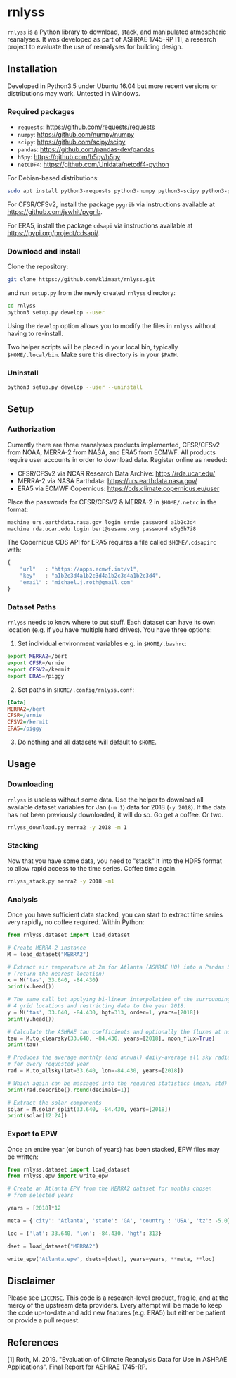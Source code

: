 # rnlyss

`rnlyss` is a Python library to download, stack, and manipulated atmospheric reanalyses. It was developed as part of ASHRAE 1745-RP [1], a research project to evaluate the use of reanalyses for building design.

## Installation

Developed in Python3.5 under Ubuntu 16.04 but more recent versions or distributions may work. Untested in Windows.

### Required packages

* `requests`: <https://github.com/requests/requests>
* `numpy`: <https://github.com/numpy/numpy>
* `scipy`: <https://github.com/scipy/scipy>
* `pandas`: <https://github.com/pandas-dev/pandas>
* `h5py`: <https://github.com/h5py/h5py>
* `netCDF4`: <https://github.com/Unidata/netcdf4-python>

For Debian-based distributions:

```bash
sudo apt install python3-requests python3-numpy python3-scipy python3-pandas python3-h5py python3-netcdf4
```

For CFSR/CFSv2, install the package `pygrib` via instructions available at <https://github.com/jswhit/pygrib>.

For ERA5, install the package `cdsapi` via instructions available at <https://pypi.org/project/cdsapi/>.

### Download and install

Clone the repository:

```bash
git clone https://github.com/klimaat/rnlyss.git
```

and run `setup.py` from the newly created `rnlyss` directory:

```bash
cd rnlyss
python3 setup.py develop --user
```

Using the `develop` option allows you to modify the files in `rnlyss` without having to re-install.

Two helper scripts will be placed in your local bin, typically `$HOME/.local/bin`. Make sure this directory is in your `$PATH`.

### Uninstall

```bash
python3 setup.py develop --user --uninstall
```

## Setup

### Authorization

Currently there are three reanalyses products implemented, CFSR/CFSv2 from NOAA, MERRA-2 from NASA, and ERA5 from ECMWF. All products require user accounts in order to download data.  Register online as needed:

* CFSR/CFSv2 via NCAR Research Data Archive: <https://rda.ucar.edu/>
* MERRA-2 via NASA Earthdata: <https://urs.earthdata.nasa.gov/>
* ERA5 via ECMWF Copernicus: <https://cds.climate.copernicus.eu/user>

Place the passwords for CFSR/CFSV2 & MERRA-2 in `$HOME/.netrc` in the format:

```bash
machine urs.earthdata.nasa.gov login ernie password a1b2c3d4
machine rda.ucar.edu login bert@sesame.org password e5g6h7i8
```

The Copernicus CDS API for ERA5 requires a file called `$HOME/.cdsapirc` with:

```javascript
{
    "url"   : "https://apps.ecmwf.int/v1",
    "key"   : "a1b2c3d4a1b2c3d4a1b2c3d4a1b2c3d4",
    "email" : "michael.j.roth@gmail.com"
}
```

### Dataset Paths

`rnlyss` needs to know where to put stuff. Each dataset can have its own location (e.g. if you have multiple hard drives). You have three options:

1. Set individual environment variables e.g. in `$HOME/.bashrc`:

```bash
export MERRA2=/bert
export CFSR=/ernie
export CFSV2=/kermit
export ERA5=/piggy
```

2. Set paths in `$HOME/.config/rnlyss.conf`:

```INI
[Data]
MERRA2=/bert
CFSR=/ernie
CFSV2=/kermit
ERA5=/piggy
```

3. Do nothing and all datasets will default to `$HOME`.

## Usage

### Downloading

`rnlyss` is useless without some data.  Use the helper to download all available dataset variables for Jan (`-m 1`) data for 2018 (`-y 2018`). If the data has not been previously downloaded, it will do so. Go get a coffee. Or two.

```bash
rnlyss_download.py merra2 -y 2018 -m 1
```

### Stacking

Now that you have some data, you need to "stack" it into the HDF5 format to allow rapid access to the time series. Coffee time again.

```bash
rnlyss_stack.py merra2 -y 2018 -m1
```

### Analysis

Once you have sufficient data stacked, you can start to extract time series very rapidly, no coffee required.  Within Python:

```Python
from rnlyss.dataset import load_dataset

# Create MERRA-2 instance
M = load_dataset("MERRA2")

# Extract air temperature at 2m for Atlanta (ASHRAE HQ) into a Pandas Series
# (return the nearest location)
x = M('tas', 33.640, -84.430)
print(x.head())

# The same call but applying bi-linear interpolation of the surrounding
# 4 grid locations and restricting data to the year 2018.
y = M('tas', 33.640, -84.430, hgt=313, order=1, years=[2018])
print(y.head())

# Calculate the ASHRAE tau coefficients and optionally the fluxes at noon
tau = M.to_clearsky(33.640, -84.430, years=[2018], noon_flux=True)
print(tau)

# Produces the average monthly (and annual) daily-average all sky radiation
# for every requested year
rad = M.to_allsky(lat=33.640, lon=-84.430, years=[2018])

# Which again can be massaged into the required statistics (mean, std)
print(rad.describe().round(decimals=1))

# Extract the solar components
solar = M.solar_split(33.640, -84.430, years=[2018])
print(solar[12:24])
```

### Export to EPW

Once an entire year (or bunch of years) has been stacked, EPW files may be written:

```Python
from rnlyss.dataset import load_dataset
from rnlyss.epw import write_epw

# Create an Atlanta EPW from the MERRA2 dataset for months chosen
# from selected years

years = [2018]*12

meta = {'city': 'Atlanta', 'state': 'GA', 'country': 'USA', 'tz': -5.0}

loc = {'lat': 33.640, 'lon': -84.430, 'hgt': 313}

dset = load_dataset("MERRA2")

write_epw('Atlanta.epw', dsets=[dset], years=years, **meta, **loc)
```

## Disclaimer

Please see `LICENSE`. This code is a research-level product, fragile, and at the mercy of the upstream data providers. Every attempt will be made to keep the code up-to-date and add new features (e.g. ERA5) but either be patient or provide a pull request.

## References

[1] Roth, M. 2019. "Evaluation of Climate Reanalysis Data for Use in ASHRAE Applications". Final Report for ASHRAE 1745-RP.

